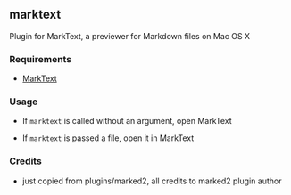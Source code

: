 ## marktext

Plugin for MarkText, a previewer for Markdown files on Mac OS X

### Requirements

-   [MarkText](HTTPS://GitHub.Com/marktext/marktext)

### Usage

-   If `marktext` is called without an argument, open MarkText

-   If `marktext` is passed a file, open it in MarkText

### Credits

-   just copied from plugins/marked2, all credits to marked2 plugin author
